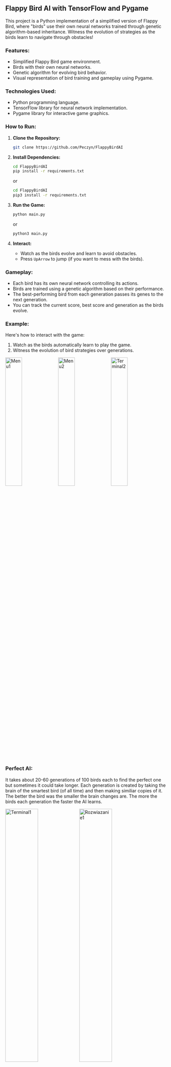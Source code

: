 ## Flappy Bird AI with TensorFlow and Pygame

This project is a Python implementation of a simplified version of Flappy Bird, where "birds" use their own neural networks trained through genetic algorithm-based inheritance. Witness the evolution of strategies as the birds learn to navigate through obstacles!

### Features:
- Simplified Flappy Bird game environment.
- Birds with their own neural networks.
- Genetic algorithm for evolving bird behavior.
- Visual representation of bird training and gameplay using Pygame.

### Technologies Used:
- Python programming language.
- TensorFlow library for neural network implementation.
- Pygame library for interactive game graphics.

### How to Run:
1. **Clone the Repository:**
   ```bash
   git clone https://github.com/Peczyn/FlappyBirdAI
   ```
   
2. **Install Dependencies:**
   ```bash
   cd FlappyBirdAI
   pip install -r requirements.txt
   ```
   or
   ```bash
   cd FlappyBirdAI
   pip3 install -r requirements.txt
   ```

4. **Run the Game:**
   ```bash
   python main.py
   ```
   or
   ```bash
   python3 main.py
   ```

6. **Interact:**
   - Watch as the birds evolve and learn to avoid obstacles.
   - Press `UpArrow` to jump (if you want to mess with the birds).

### Gameplay:
- Each bird has its own neural network controlling its actions.
- Birds are trained using a genetic algorithm based on their performance.
- The best-performing bird from each generation passes its genes to the next generation.
- You can track the current score, best score and generation as the birds evolve.

### Example:
Here's how to interact with the game:
1. Watch as the birds automatically learn to play the game.
2. Witness the evolution of bird strategies over generations.

<img width=32% alt="Menu1" src="https://github.com/Peczyn/FlappyBirdAI/assets/142744067/a6ee8ca8-d8b0-42b0-aa64-58aca2f12473">
<img width=32% alt="Menu2" src="https://github.com/Peczyn/FlappyBirdAI/assets/142744067/2ccd5b14-14a8-4269-b314-047ef0861f7a">
<img width=32% alt="Terminal2" src="https://github.com/Peczyn/FlappyBirdAI/assets/142744067/9f135523-be46-40d2-a157-8cef4d4dba84">


### Perfect AI:
It takes about 20-60 generations of 100 birds each to find the perfect one but sometimes it could take longer. Each generation is created by taking the brain of the smartest bird (of all time) and then making similiar copies of it. The better the bird was the smaller the brain changes are. The more the birds each generation the faster the AI learns.

<img width=45% alt="Terminal1" src="https://github.com/Peczyn/FlappyBirdAI/assets/142744067/857ed701-2737-45e4-9951-cdb385a17024">
<img width=45% alt="Rozwiazanie1" src="https://github.com/Peczyn/FlappyBirdAI/assets/142744067/10739068-9e14-4720-890f-e20d972c683d">


### Contributions:
Contributions to this project are welcome! If you have ideas for new features, improvements, or bug fixes, feel free to open an issue or submit a pull request.

### License:
This project is licensed under the MIT License - see the [LICENSE](LICENSE) file for details.
